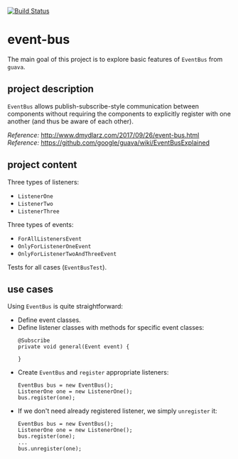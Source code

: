 [![Build Status](https://travis-ci.com/mtumilowicz/event-bus.svg?branch=master)](https://travis-ci.com/mtumilowicz/event-bus)

# event-bus
The main goal of this project is to explore basic features of `EventBus` 
from `guava`.

## project description
`EventBus` allows publish-subscribe-style communication between 
components without requiring the components to explicitly register 
with one another (and thus be aware of each other).  

_Reference:_ http://www.dmydlarz.com/2017/09/26/event-bus.html  
_Reference:_ https://github.com/google/guava/wiki/EventBusExplained

## project content
Three types of listeners:  
* `ListenerOne`  
* `ListenerTwo`  
* `ListenerThree`    

Three types of events:
* `ForAllListenersEvent`  
* `OnlyForListenerOneEvent`  
* `OnlyForListenerTwoAndThreeEvent`  

Tests for all cases (`EventBusTest`).

## use cases
Using `EventBus` is quite straightforward:  
* Define event classes.
* Define listener classes with methods for specific event classes:
    ```
    @Subscribe
    private void general(Event event) {

    }
    ```
* Create `EventBus` and `register` appropriate listeners:
    ```
    EventBus bus = new EventBus();
    ListenerOne one = new ListenerOne();
    bus.register(one);
    ```
* If we don't need already registered listener, we simply `unregister`
it:
    ```
    EventBus bus = new EventBus();
    ListenerOne one = new ListenerOne();
    bus.register(one);
    ...
    bus.unregister(one);
    ```